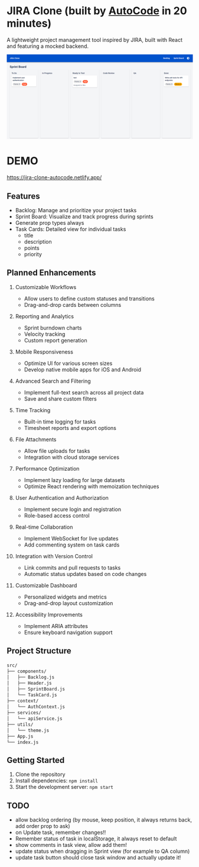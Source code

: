 # JIRA Clone (built by [AutoCode](https://autocode.work) in 20 minutes)

A lightweight project management tool inspired by JIRA, built with React and featuring a mocked
backend.

![alt text](image.png)

# DEMO

https://jira-clone-autocode.netlify.app/

## Features

-   Backlog: Manage and prioritize your project tasks
-   Sprint Board: Visualize and track progress during sprints
-   Generate prop types always
-   Task Cards: Detailed view for individual tasks
    -   title
    -   description
    -   points
    -   priority

## Planned Enhancements

1. Customizable Workflows

    - Allow users to define custom statuses and transitions
    - Drag-and-drop cards between columns

2. Reporting and Analytics

    - Sprint burndown charts
    - Velocity tracking
    - Custom report generation

3. Mobile Responsiveness

    - Optimize UI for various screen sizes
    - Develop native mobile apps for iOS and Android

4. Advanced Search and Filtering

    - Implement full-text search across all project data
    - Save and share custom filters

5. Time Tracking

    - Built-in time logging for tasks
    - Timesheet reports and export options

6. File Attachments

    - Allow file uploads for tasks
    - Integration with cloud storage services

7. Performance Optimization

    - Implement lazy loading for large datasets
    - Optimize React rendering with memoization techniques

8. User Authentication and Authorization

    - Implement secure login and registration
    - Role-based access control

9. Real-time Collaboration

    - Implement WebSocket for live updates
    - Add commenting system on task cards

10. Integration with Version Control

    - Link commits and pull requests to tasks
    - Automatic status updates based on code changes

11. Customizable Dashboard

    - Personalized widgets and metrics
    - Drag-and-drop layout customization

12. Accessibility Improvements
    - Implement ARIA attributes
    - Ensure keyboard navigation support

## Project Structure

```
src/
├── components/
│   ├── Backlog.js
│   ├── Header.js
│   ├── SprintBoard.js
│   └── TaskCard.js
├── context/
│   └── AuthContext.js
├── services/
│   └── apiService.js
├── utils/
│   └── theme.js
├── App.js
└── index.js
```

## Getting Started

1. Clone the repository
2. Install dependencies: `npm install`
3. Start the development server: `npm start`

## TODO

-   allow backlog ordering (by mouse, keep position,  it always returns back, add order prop to ask)
-   on Update task, remember changes!!
-   Remember status of task in localStorage, it always reset to default
-   show comments in task view, allow add them!
-   update status when dragging in Sprint view (for example to QA column)
-   update task button should close task window and actually update it!